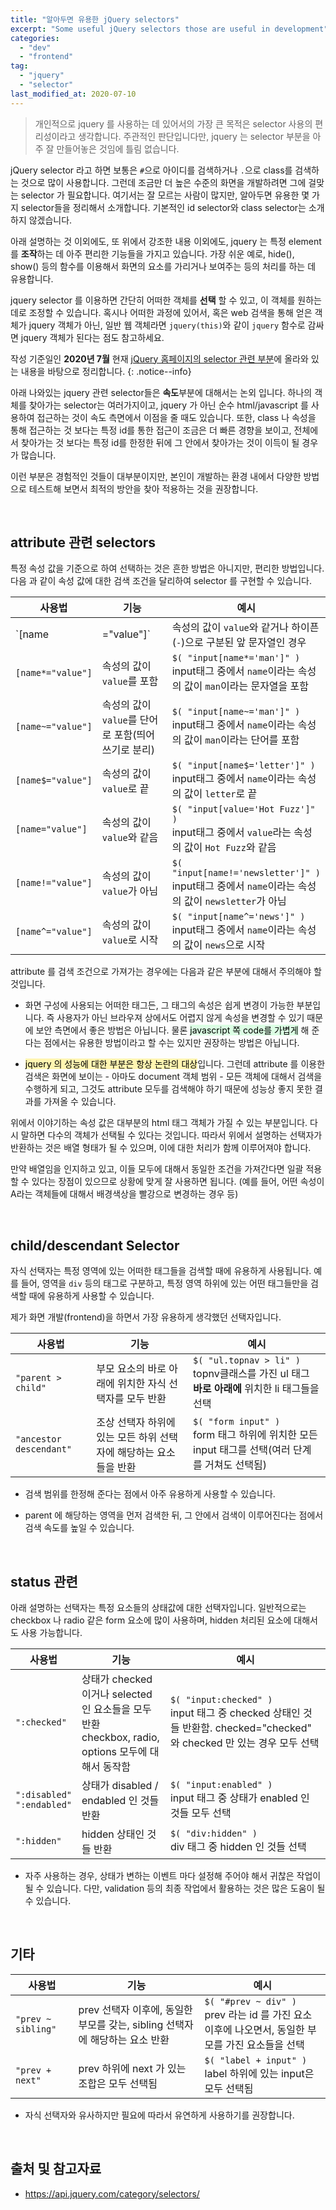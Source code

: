 ```yaml
---
title: "알아두면 유용한 jQuery selectors"
excerpt: "Some useful jQuery selectors those are useful in development"
categories:
  - "dev"
  - "frontend"
tag:
  - "jquery"
  - "selector"
last_modified_at: 2020-07-10
---
```


> 개인적으로 jquery 를 사용하는 데 있어서의 가장 큰 목적은 selector 사용의 편리성이라고 생각합니다. 주관적인 판단입니다만, jquery 는 selector 부분을 아주 잘 만들어놓은 것임에 틀림 없습니다. 

jQuery selector 라고 하면 보통은 `#`으로 아이디를 검색하거나 `.`으로 class를 검색하는 것으로 많이 사용합니다. 그런데 조금만 더 높은 수준의 화면을 개발하려면 그에 걸맞는 selector 가 필요합니다. 여기서는 잘 모르는 사람이 많지만, 알아두면 유용한 몇 가지 selector들을 정리해서 소개합니다. 기본적인 id selector와 class selector는 소개하지 않겠습니다.

아래 설명하는 것 이외에도, 또 위에서 강조한 내용 이외에도, jquery 는 특정 element 를 **조작**하는 데 아주 편리한 기능들을 가지고 있습니다. 가장 쉬운 예로, hide(), show() 등의 함수를 이용해서 화면의 요소를 가리거나 보여주는 등의 처리를 하는 데 유용합니다. 

jquery selector 를 이용하면 간단히 어떠한 객체를 **선택** 할 수 있고, 이 객체를 원하는 데로 조정할 수 있습니다. 혹시나 어떠한 과정에 있어서, 혹은 web 검색을 통해 얻은 객체가 jquery 객체가 아닌, 일반 웹 객체라면 `jquery(this)`와 같이 `jquery` 함수로 감싸면 jquery 객체가 된다는 점도 참고하세요.

작성 기준일인 **2020년 7월** 현재 [jQuery 홈페이지의 selector 관련 부분](https://api.jquery.com/category/selectors/)에 올라와 있는 내용을 바탕으로 정리합니다. 
{: .notice--info}

아래 나와있는 jquery 관련 selector들은 **속도**부분에 대해서는 논외 입니다. 하나의 객체를 찾아가는 selector는 여러가지이고, jquery 가 아닌 순수 html/javascript 를 사용하여 접근하는 것이 속도 측면에서 이점을 줄 때도 있습니다. 또한, class 나 속성을 통해 접근하는 것 보다는 특정 id를 통한 접근이 조금은 더 빠른 경향을 보이고, 전체에서 찾아가는 것 보다는 특정 id를 한정한 뒤에 그 안에서 찾아가는 것이 이득이 될 경우가 많습니다. 

이런 부분은 경험적인 것들이 대부분이지만, 본인이 개발하는 환경 내에서 다양한 방법으로 테스트해 보면서 최적의 방안을 찾아 적용하는 것을 권장합니다.
  
<br/>

## attribute 관련 selectors

특정 속성 값을 기준으로 하여 선택하는 것은 흔한 방법은 아니지만, 편리한 방법입니다. 다음 과 같이 속성 값에 대한 검색 조건을 달리하여 selector 를 구현할 수 있습니다.  

| 사용법 | 기능 | 예시 |
|------|------|----|
|`[name|="value"]`|속성의 값이 `value`와 같거나 하이픈(`-`)으로 구분된 앞 문자열인 경우|`$( "a[hreflang|='en']" )`<br>a태그 중에서 `hreflang`이라는 속성의 값이 `en`과 같거나 하이픈(`-`)으로 구분된 앞 문자열인 경우|
|`[name*="value"]`|속성의 값이 `value`를 포함|`$( "input[name*='man']" )`<br>input태그 중에서 `name`이라는 속성의 값이 `man`이라는 문자열을 포함|
|`[name~="value"]`|속성의 값이 `value`를 단어로 포함(띄어쓰기로 분리)|`$( "input[name~='man']" )`<br>input태그 중에서 `name`이라는 속성의 값이 `man`이라는 단어를 포함|
|`[name$="value"]`|속성의 값이 `value`로 끝|`$( "input[name$='letter']" )`<br>input태그 중에서 `name`이라는 속성의 값이 `letter`로 끝|
|`[name="value"]`|속성의 값이 `value`와 같음|`$( "input[value='Hot Fuzz']" )`<br>input태그 중에서 `value`라는 속성의 값이 `Hot Fuzz`와 같음|
|`[name!="value"]`|속성의 값이 `value`가 아님|`$( "input[name!='newsletter']" )`<br>input태그 중에서 `name`이라는 속성의 값이 `newsletter`가 아님|
|`[name^="value"]`|속성의 값이 `value`로 시작|`$( "input[name^='news']" )`<br>input태그 중에서 `name`이라는 속성의 값이 `news`으로 시작|

attribute 를 검색 조건으로 가져가는 경우에는 다음과 같은 부분에 대해서 주의해야 할 것입니다. 

- 화면 구성에 사용되는 어떠한 태그든, 그 태그의 속성은 쉽게 변경이 가능한 부분입니다. 즉 사용자가 아닌 브라우져 상에서도 어렵지 않게 속성을 변경할 수 있기 때문에 보안 측면에서 좋은 방법은 아닙니다. 물론 <mark style='background-color: #dcffe4'>javascript 쪽 code를 가볍게</mark> 해 준다는 점에서는 유용한 방법이라고 할 수는 있지만 권장하는 방법은 아닙니다.

- <mark style='background-color: #fff5b1'>jquery 의 성능에 대한 부분은 항상 논란의 대상</mark>입니다. 그런데 attribute 를 이용한 검색은 화면에 보이는 - 아마도 document 객체 범위 - 모든 객체에 대해서 검색을 수행하게 되고, 그것도 attribute 모두를 검색해야 하기 때문에 성능상 좋지 못한 결과를 가져올 수 있습니다. 

위에서 이야기하는 속성 값은 대부분의 html 태그 객체가 가질 수 있는 부분입니다. 다시 말하면 다수의 객체가 선택될 수 있다는 것입니다. 따라서 위에서 설명하는 선택자가 반환하는 것은 배열 형태가 될 수 있으며, 이에 대한 처리가 함께 이루어져야 합니다. 

만약 배열임을 인지하고 있고, 이들 모두에 대해서 동일한 조건을 가져간다면 일괄 적용할 수 있다는 장점이 있으므로 상황에 맞게 잘 사용하면 됩니다. (예를 들어, 어떤 속성이 A라는 객체들에 대해서 배경색상을 빨강으로 변경하는 경우 등)

<br/>

## child/descendant Selector

자식 선택자는 특정 영역에 있는 어떠한 태그들을 검색할 때에 유용하게 사용됩니다. 예를 들어, 영역을 `div` 등의 태그로 구분하고, 특정 영역 하위에 있는 어떤 태그들만을 검색할 때에 유용하게 사용할 수 있습니다. 

제가 화면 개발(frontend)을 하면서 가장 유용하게 생각했던 선택자입니다. 

| 사용법 | 기능 | 예시 |
|------|------|----|
|`"parent > child"`|부모 요소의 바로 아래에 위치한 자식 선택자를 모두 반환|`$( "ul.topnav > li" )`<br>topnv클래스를 가진 ul 태그 **바로 아래에** 위치한 li 태그들을 선택|
|`"ancestor descendant"`|조상 선택자 하위에 있는 모든 하위 선택자에 해당하는 요소들을 반환|`$( "form input" )`<br>form 태그 하위에 위치한 모든 input 태그를 선택(여러 단계를 거쳐도 선택됨)|

- 검색 범위를 한정해 준다는 점에서 아주 유용하게 사용할 수 있습니다. 

- parent 에 해당하는 영역을 먼저 검색한 뒤, 그 안에서 검색이 이루어진다는 점에서 검색 속도를 높일 수 있습니다.

<br/>

## status 관련

아래 설명하는 선택자는 특정 요소들의 상태값에 대한 선택자입니다. 일반적으로는 checkbox 나 radio 같은 form 요소에 많이 사용하며, hidden 처리된 요소에 대해서도 사용 가능합니다.

| 사용법 | 기능 | 예시 |
|------|------|----|
|`":checked"`|상태가 checked 이거나 selected 인 요소들을 모두 반환<br>checkbox, radio, options 모두에 대해서 동작함|`$( "input:checked" )`<br>input 태그 중 checked 상태인 것들 반환함. checked="checked" 와 checked 만 있는 경우 모두 선택|
|`":disabled"`<br>`":endabled"`|상태가 disabled / endabled 인 것들 반환|`$( "input:enabled" )`<br>input 태그 중 상태가 enabled 인 것들 모두 선택|
|`":hidden"`|hidden 상태인 것들 반환|`$( "div:hidden" )`<br>div 태그 중 hidden 인 것들 선택|

- 자주 사용하는 경우, 상태가 변하는 이벤트 마다 설정해 주어야 해서 귀찮은 작업이 될 수 있습니다. 다만, validation 등의 최종 작업에서 활용하는 것은 많은 도움이 될 수 있습니다.

<br/>

## 기타

| 사용법 | 기능 | 예시 |
|------|------|----|
|`"prev ~ sibling"`|prev 선택자 이후에, 동일한 부모를 갖는, sibling 선택자에 해당하는 요소 반환|`$( "#prev ~ div" )`<br>prev 라는 id 를 가진 요소 이후에 나오면서, 동일한 부모를 가진 요소들을 선택|
|`"prev + next"`|prev 하위에 next 가 있는 조합은 모두 선택됨|`$( "label + input" )`<br>label 하위에 있는 input은 모두 선택됨|

- 자식 선택자와 유사하지만 필요에 따라서 유연하게 사용하기를 권장합니다.

<br/>

## 출처 및 참고자료

- <https://api.jquery.com/category/selectors/>